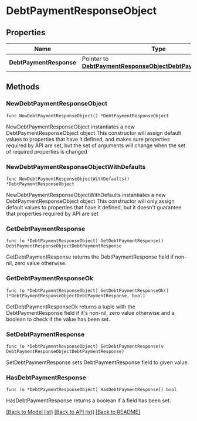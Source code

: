 # DebtPaymentResponseObject

## Properties

Name | Type | Description | Notes
------------ | ------------- | ------------- | -------------
**DebtPaymentResponse** | Pointer to [**DebtPaymentResponseObjectDebtPaymentResponse**](DebtPaymentResponseObjectDebtPaymentResponse.md) |  | [optional] 

## Methods

### NewDebtPaymentResponseObject

`func NewDebtPaymentResponseObject() *DebtPaymentResponseObject`

NewDebtPaymentResponseObject instantiates a new DebtPaymentResponseObject object
This constructor will assign default values to properties that have it defined,
and makes sure properties required by API are set, but the set of arguments
will change when the set of required properties is changed

### NewDebtPaymentResponseObjectWithDefaults

`func NewDebtPaymentResponseObjectWithDefaults() *DebtPaymentResponseObject`

NewDebtPaymentResponseObjectWithDefaults instantiates a new DebtPaymentResponseObject object
This constructor will only assign default values to properties that have it defined,
but it doesn't guarantee that properties required by API are set

### GetDebtPaymentResponse

`func (o *DebtPaymentResponseObject) GetDebtPaymentResponse() DebtPaymentResponseObjectDebtPaymentResponse`

GetDebtPaymentResponse returns the DebtPaymentResponse field if non-nil, zero value otherwise.

### GetDebtPaymentResponseOk

`func (o *DebtPaymentResponseObject) GetDebtPaymentResponseOk() (*DebtPaymentResponseObjectDebtPaymentResponse, bool)`

GetDebtPaymentResponseOk returns a tuple with the DebtPaymentResponse field if it's non-nil, zero value otherwise
and a boolean to check if the value has been set.

### SetDebtPaymentResponse

`func (o *DebtPaymentResponseObject) SetDebtPaymentResponse(v DebtPaymentResponseObjectDebtPaymentResponse)`

SetDebtPaymentResponse sets DebtPaymentResponse field to given value.

### HasDebtPaymentResponse

`func (o *DebtPaymentResponseObject) HasDebtPaymentResponse() bool`

HasDebtPaymentResponse returns a boolean if a field has been set.


[[Back to Model list]](../README.md#documentation-for-models) [[Back to API list]](../README.md#documentation-for-api-endpoints) [[Back to README]](../README.md)


